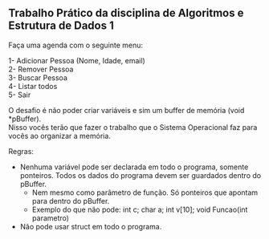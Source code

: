 ## Trabalho Prático da disciplina de Algoritmos e Estrutura de Dados 1

  

Faça uma agenda com o seguinte menu:

1- Adicionar Pessoa (Nome, Idade, email)<br>
2- Remover Pessoa<br>
3- Buscar Pessoa<br>
4- Listar todos<br>
5- Sair

O desafio é não poder criar variáveis e sim um buffer de memória (void *pBuffer).<br>
Nisso vocês terão que fazer o trabalho que o Sistema Operacional faz para vocês ao organizar a memória.

Regras:

- Nenhuma variável pode ser declarada em todo o programa, somente ponteiros. Todos os dados do programa devem ser guardados dentro do pBuffer.
	 - Nem mesmo como parâmetro de função. Só ponteiros que apontam para dentro do pBuffer.
	 - Exemplo do que não pode: int c; char a; int v[10]; void Funcao(int parametro)
- Não pode usar struct em todo o programa.
